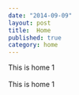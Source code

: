 ```yaml
---
date: "2014-09-09"
layout: post
title:  Home
published: true
category: home
---
```


This is home 1<br><br>This is home 1<br><br><br><br>